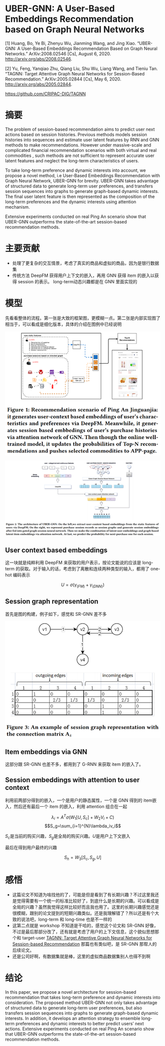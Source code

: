 # UBER-GNN: A User-Based Embeddings Recommendation based on Graph Neural Networks

[1] Huang, Bo, Ye Bi, Zhenyu Wu, Jianming Wang, and Jing Xiao. “UBER-GNN: A User-Based Embeddings Recommendation Based on Graph Neural Networks.” ArXiv:2008.02546 [Cs], August 6, 2020. http://arxiv.org/abs/2008.02546.

[2] Yu, Feng, Yanqiao Zhu, Qiang Liu, Shu Wu, Liang Wang, and Tieniu Tan. “TAGNN: Target Attentive Graph Neural Networks for Session-Based Recommendation.” ArXiv:2005.02844 [Cs], May 6, 2020. http://arxiv.org/abs/2005.02844.

https://github.com/CRIPAC-DIG/TAGNN

# 摘要

The problem of session-based recommendation aims to predict user next actions based on session histories. Previous methods models session histories into sequences and estimate user latent features
by RNN and GNN methods to make recommendations. However under massive-scale and complicated financial recommendation scenarios with both virtual and real commodities , such methods are not sufficient to represent accurate user latent features and neglect the long-term characteristics of users.


To take long-term preference and dynamic interests into account, we propose a novel method, i.e User-Based Embeddings Recommendation with Graph Neural Network, UBER-GNN for brevity.
UBER-GNN takes advantage of structured data to generate long-term user preferences, and transfers session sequences into graphs to generate graph-based dynamic interests. The final user latent feature is then represented as the composition of the long-term preferences and the dynamic interests using attention mechanism.


Extensive experiments conducted on real Ping An scenario show that UBER-GNN outperforms the state-of-the-art session-based recommendation methods.

# 主要贡献

- 处理了更复杂的交互情景，考虑了真实的商品和虚拟的商品，因为是银行数据集
- 传统方法 DeepFM 获得用户上下文的嵌入，再用 GNN 获得 item 的嵌入以获得 session 的表示。 long-term动态兴趣都是在 GNN 里面实现的

# 模型

先看看整体的流程。第一张是大致的框架图，更模糊一点。第二张是内部实现图了相当于，可以看成是细化版本，具体的介绍在图例中已经说明

![架构](images/arth.png)

![model](images/uber-gnn.png)

## User context based embeddings

这一块就是纯粹利用 DeepFM 来获取的用户表示，按论文能说的应该是 long-term 的获取。对于输入的话，考虑到了离散和连续两种类型的输入，都用了 one-hot 编码表示

$$U = \sigma(\gamma_{(FM)} + \gamma_{(DNN)})$$

## Session graph representation

首先是图的构建，例子如下，感觉和 SR-GNN 差不多

![构图](images/graph.png)

## Item embeddings via GNN

这部分跟 SR-GNN 也差不多，都用到了 G-RNN 来获取 item 的嵌入了。

## Session embeddings with attention to user context

利用前两部分得到的嵌入，一个是用户的静态属性，一个是 GNN 得到的 item嵌入，然后还有最后一个 item 的嵌入，利用 attention 组合在一起

$$ \lambda_i=A^T\sigma(W_1[U,S_c]+W_2V_i+C)$$
$$S_g=\sum_{i=1}^{N}\lambda_iv_i$$

$S_c$是当前的购买兴趣，$S_g$是全局的购买兴趣。$U$是用户上下文嵌入

最后在得到用户最终的兴趣

$$S_h=W_3[S_c,S_g,U]$$


# 感悟

- 这篇论文不知道为啥找他的了，可能是但是看到了有长期兴趣？不过这里我还是觉得需要有一个统一的标准比较好了，到底什么是长期的兴趣。可以看成是全局的兴趣？虽然我觉得这样比较好而且我也用了。这里的长期兴趣感觉还是很模糊，跟别的论文提到的短期兴趣类似。还是我理解错了？所以还是有个大致的说法吧，long-term 和 long-time 也是不一样的
- 这第二点就是 workshop 不知道是干哈的，感觉这个论文和 SR-GNN 好像，不过是最后那部分改了，还有就是考虑了用户的上下文信息，这个貌似思想那个和 target-user [TAGNN: Target Attentive Graph Neural Networks for Session-based Recommendation](https://github.com/CRIPAC-DIG/TAGNN) 那篇也有类似吧，是 SR-GNN 那帮人的后续论文。
- 还是公司好啊，有数据集就是棒，这里的虚拟商品数据集别人也得不到啊


# 结论

In this paper, we propose a novel architecture for session-based recommendation that takes long-term preference and dynamic interests into consideration. The proposed method UBER-GNN not only takes advantage of structured data to generate long-term user preferences, but also transfers session sequences into graphs to generate graph-based dynamic interests. In addition, it develops an
attention strategy to ensemble long-term preferences and dynamic interests to better predict users’ next actions. Extensive experiments conducted on real Ping An scenario show that UBER-GNN
outperforms the state-of-the-art session-based recommendation methods.
